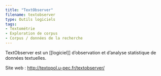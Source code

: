 ```yaml
---
title: "TextObserver"
filename: textobserver
type: Outils logiciels
tags:
- Textométrie
- Exploration de corpus
- Corpus / données de la recherche
---
```


TextObserver est un [[logiciel]] d’observation et d’analyse statistique de données textuelles.

Site web : <http://textopol.u-pec.fr/textobserver/>

